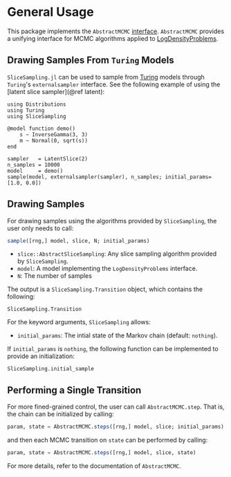 
# General Usage

This package implements the `AbstractMCMC` [interface](https://github.com/TuringLang/AbstractMCMC.jl).
`AbstractMCMC` provides a unifying interface for MCMC algorithms applied to [LogDensityProblems](https://github.com/tpapp/LogDensityProblems.jl).

## Drawing Samples From `Turing` Models
`SliceSampling.jl` can be used to sample from [Turing](https://github.com/TuringLang/Turing.jl) models through `Turing`'s `externalsampler` interface.
See the following example of using the [latent slice sampler](@ref latent):

```@example turing
using Distributions
using Turing
using SliceSampling

@model function demo()
    s ~ InverseGamma(3, 3)
    m ~ Normal(0, sqrt(s))
end

sampler   = LatentSlice(2)
n_samples = 10000
model     = demo()
sample(model, externalsampler(sampler), n_samples; initial_params=[1.0, 0.0])
```

## Drawing Samples

For drawing samples using the algorithms provided by `SliceSampling`, the user only needs to call:
```julia
sample([rng,] model, slice, N; initial_params)
```
- `slice::AbstractSliceSampling`: Any slice sampling algorithm provided by `SliceSampling`.
- `model`: A model implementing the `LogDensityProblems` interface.
- `N`: The number of samples

The output is a `SliceSampling.Transition` object, which contains the following:
```@docs
SliceSampling.Transition
```


For the keyword arguments, `SliceSampling` allows:
- `initial_params`: The intial state of the Markov chain (default: `nothing`).

If `initial_params` is `nothing`, the following function can be implemented to provide an initialization:
```@docs
SliceSampling.initial_sample
```

## Performing a Single Transition 
For more fined-grained control, the user can call `AbstractMCMC.step`.
That is, the chain can be initialized by calling:
```julia
param, state = AbstractMCMC.steps([rng,] model, slice; initial_params)
```
and then each MCMC transition on `state` can be performed by calling:
```julia
param, state = AbstractMCMC.steps([rng,] model, slice, state)
```

For more details, refer to the documentation of `AbstractMCMC`.
